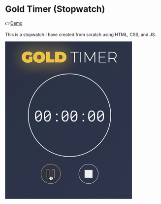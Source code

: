 # Gold Timer (Stopwatch)

👉[Demo](https://gold-stopwatch.netlify.app/)

This is a stopwatch I have created from scratch using HTML, CSS, and JS.

![](gold-timer-gif.gif)

